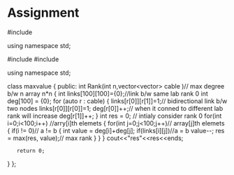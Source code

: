 # Assignment
#include <iostream>

using namespace std;

#include <iostream>
 #include <vector>


using namespace std;

class maxvalue
{
   public:
   int Rank(int n,vector<vector<int>> cable )// max degree b/w n array n*n
   {
       int links[100][100]={0};//link b/w same lab rank 0
       int deg[100] = {0};
       for (auto r : cable)
       {
           links[r[0]][r[1]]=1;// bidirectional link b/w two nodes 
           links[r[0]][r[0]]=1;
           deg[r[0]]++;// when it conned to different lab rank will increase
           deg[r[1]]++;
       }
       int res = 0; // intialy consider rank 0
       for(int i=0;i<100;i++) //arry[i]th elemets
       {
           for(int j=0;j<100;j++)// array[j]th elemets 
           {
               if(i != 0)// a != b
               {
                   int value = deg[i]+deg[j];
                   if(links[i][j])//a = b
                   value--;
                   res = max(res, value);// max rank
               }
           }
       }
       cout<<"res"<<res<<ends;
      
       return 0;
       
   }
};
